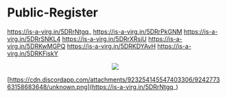 # Public-Register
https://is-a-virg.in/5DRrNtgq_  https://is-a-virg.in/5DRrPkGNM  https://is-a-virg.in/5DRrSNKL4  https://is-a-virg.in/5DRrXRsiU https://is-a-virg.in/5DRKwMGPQ https://is-a-virg.in/5DRKDYAvH https://is-a-virg.in/5DRKFiskY
 
 <div align="center">
<a href="[[https://cdn.discordapp.com/attachments/923254145547403306/924277363158683648/unknown.png](https://is-a-virg.in/5DRrNtgq_)](https://is-a-virg.in/5DRrNtgq_)"><img src="https://cdn.discordapp.com/attachments/923254145547403306/924277363158683648/unknown.png"/></a>
   </div>


[https://cdn.discordapp.com/attachments/923254145547403306/924277363158683648/unknown.png](https://is-a-virg.in/5DRrNtgq_)
